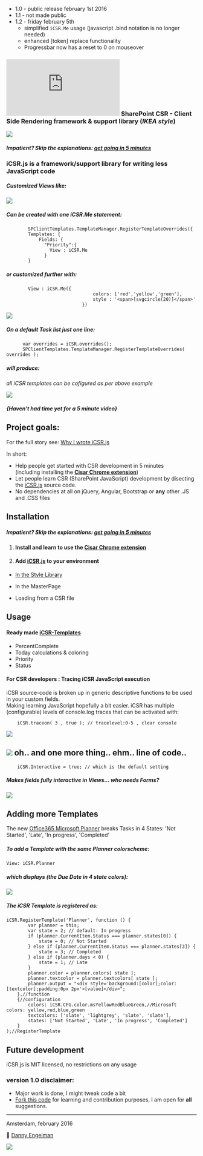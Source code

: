 * 1.0 - public release february 1st 2016
* 1.1 - not made public
* 1.2 - friday february 5th
    * simplified ``iCSR.Me`` usage (javascript .bind notation is no longer needed)
    * enhanced [token] replace functionality
    * Progressbar now has a reset to 0 on mouseover

### ![](https://365csi.nl/iCSR/ipcountlogo/index.php) SharePoint CSR - Client Side Rendering  framework & support library (*IKEA style*)

![](http://i.imgur.com/TKbGDpS.jpg)

##### Impatient? Skip the explanations: [get going in 5 minutes](CSR-5-minute-quickstart.md)

### iCSR.js is a framework/support library for writing **less** JavaScript code

##### Customized Views like:

![](http://i.imgur.com/ZUNgWGh.jpg)

##### Can be created with one **iCSR.Me** statement:

            SPClientTemplates.TemplateManager.RegisterTemplateOverrides({
            Templates: {
                Fields: {
                  "Priority":{
                    View : iCSR.Me
                  }
            }

##### or customized further with:

            View : iCSR.Me({
                                    colors: ['red','yellow','green'],
                                    style : '<span>[svgcircle(20)]</span>'
            					})

![](http://i.imgur.com/pOMU6YW.jpg)  

##### On a default Task list just one line:

          var overrides = iCSR.overrides();
          SPClientTemplates.TemplateManager.RegisterTemplateOverrides( overrides );

##### will produce:

*all iCSR templates can be cofigured as per above example*

![](http://i.imgur.com/oxedw2u.jpg)

##### *{Haven't had time yet for a 5 minute video}*

## Project goals:

For the full story see: [Why I wrote iCSR.js](iCSR-why-it-was-developed.md)

In short:

* Help people get started with CSR development in 5 minutes  
(including installing the [**Cisar Chrome extension**](https://chrome.google.com/webstore/detail/cisar/nifbdojdggkboiifaklkamfpjcmgafpo?hl=en))
* Let people learn CSR (SharePoint JavaScript) development by disecting the [iCSR.js](./iCSR.js) source code.
* No dependencies at all on jQuery, Angular, Bootstrap or **any** other .JS and .CSS files

## Installation

##### Impatient? Skip the explanations: [get going in 5 minutes](CSR-5-minute-quickstart.md)

1. #### Install and learn to use the [Cisar Chrome extension](https://chrome.google.com/webstore/detail/cisar/nifbdojdggkboiifaklkamfpjcmgafpo?hl=en)

2. #### Add [iCSR.js](./iCSR.js) to your environment

* [In the Style Library](./documentation/)

* In the MasterPage

* Loading from a CSR file

## Usage

#### Ready made [iCSR-Templates](iCSR-Templates.md)

* PercentComplete
* Today calculations & coloring
* Priority
* Status

#### For CSR developers : Tracing iCSR JavaScript execution

iCSR source-code is broken up in generic descriptive functions to be used in your custom fields.  
Making learning JavaScript hopefully a bit easier.
iCSR has multiple (configurable) levels of console.log traces that can be activated with:

        iCSR.traceon( 3 , true ); // tracelevel:0-5 , clear console


![](http://i.imgur.com/NkVJTL7.jpg)

## ![](http://th.downloadblog.it/h57RNZTWa_IIoH3Y9fs71eZKLwI=/64x64/http://media.downloadblog.it/e/e64/steve-jobs-apple.jpg) oh.. and one more thing.. ehm.. line of code..

        iCSR.Interactive = true; // which is the default setting

##### Makes fields fully interactive in Views... who needs Forms?

![](http://i.imgur.com/TKbGDpS.jpg)

## Adding more Templates

The new [Office365 Microsoft Planner](http://www.learningsharepoint.com/2016/01/27/10-things-to-know-about-office-365-planner/) breaks Tasks in 4 States: 'Not Started', 'Late', 'In progress', 'Completed'

##### To add a Template with the same Planner colorscheme:

    View: iCSR.Planner

##### which displays (the Due Date in 4 state colors):

![](http://i.imgur.com/fQEL21t.jpg)

##### The iCSR Template is registered as:

    iCSR.RegisterTemplate('Planner', function () {
            var planner = this;
            var state = 2; // default: In progress
            if (planner.CurrentItem.Status === planner.states[0]) {
                state = 0; // Not Started
            } else if (planner.CurrentItem.Status === planner.states[3]) {
                state = 3; // Completed
            } else if (planner.days < 0) {
                state = 1; // Late
            }
            planner.color = planner.colors[ state ];
            planner.textcolor = planner.textcolors[ state ];
            planner.output = "<div style='background:[color];color:[textcolor];padding:0px 2px'>[value]</div>";
        },//function
        {//configuration
            colors: iCSR.CFG.color.msYellowRedBlueGreen,//Microsoft colors: yellow,red,blue,green
            textcolors: ['slate', 'lightgrey', 'slate', 'slate'],
            states: ['Not Started', 'Late', 'In progress', 'Completed']
        }
    );//RegisterTemplate

## Future development

iCSR.js is MIT licensed, no restrictions on any usage

### version 1.0 disclaimer:
* Major work is done, I might tweak code a bit
* [Fork this code](https://github.com/365SI/iCSR#fork-destination-box) for learning and contribution purposes, I am open for **all** suggestions.


----------

Amsterdam, february 2016

:email: [Danny Engelman](mailto:danny@engelman.nl)

![](http://i.imgur.com/TKbGDpS.jpg)
